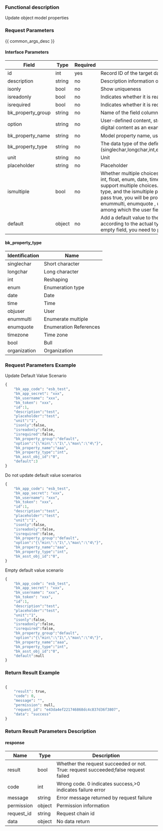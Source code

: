 ### Functional description

Update object model properties

### Request Parameters

{{ common_args_desc }}

#### Interface Parameters

| Field                | Type   | Required   | Description                                   |
|---------------------|---------|--------|-----------------------------------------|
| id                  |  int     | yes  | Record ID of the target data                        |
| description         |  string  |no     | Description information of data                          |
| isonly              |  bool    | no     | Show uniqueness                              |
| isreadonly          |  bool    | no     | Indicates whether it is read-only                            |
| isrequired          |  bool    | no     | Indicates whether it is required                            |
| bk_property_group   |  string  |no     | Name of the field column                          |
| option              |  string  |no     | User-defined content, stored content and format determined by the caller, take digital content as an example ({"min":"1","max":"2"}）|
| bk_property_name    |  string  |no     | Model property name, used to show                    |
| bk_property_type    |  string  |no     | The data type of the defined attribute field used to store the data (singlechar,longchar,int,enum,date,time,objUser,singleasst,multiasst,timezone,bool)|
| unit                |  string  |no     | Unit                                    |
| placeholder         |  string  |no     | Placeholder                                  |
| ismultiple |  bool  |no     | Whether multiple choices are allowed, where the field type is singlechar, longchar, int, float, enum, date, time, timezone, bool, and the list, temporarily does not support multiple choices. When creating an attribute, the field type is the above type, and the ismultiple parameter can not be passed. The default is false. If you pass true, you will be prompted that the type does not support multiple choices. enummulti, enumquote , user and organization fields support multiple choices, among which the user field and organization field are true by default |
| default | object |no | Add a default value to the attribute. When updating, the default value is passed according to the actual type of the field. If you want to set the default value of the empty field, you need to pass default: null |

#### bk_property_type

| Identification       | Name     |
|------------|----------|
| singlechar |Short character   |
| longchar   | Long character   |
| int        | Reshaping     |
| enum       | Enumeration type|
| date       | Date     |
| time       | Time     |
| objuser    | User     |
| enummulti |Enumerate multiple   |
| enumquote |Enumeration References   |
| timezone   | Time zone     |
| bool       | Bull     |
| organization | Organization |

### Request Parameters Example

Update Default Value Scenario

```python
{
    "bk_app_code": "esb_test",
    "bk_app_secret": "xxx",
    "bk_username": "xxx",
    "bk_token": "xxx",
    "id":1,
    "description":"test",
    "placeholder":"test",
    "unit":"1",
    "isonly":false,
    "isreadonly":false,
    "isrequired":false,
    "bk_property_group":"default",
    "option":"{\"min\":\"1\",\"max\":\"4\"}",
    "bk_property_name":"aaa",
    "bk_property_type":"int",
    "bk_asst_obj_id":"0",
    "default":3
}
```

Do not update default value scenarios

```python
{
    "bk_app_code": "esb_test",
    "bk_app_secret": "xxx",
    "bk_username": "xxx",
    "bk_token": "xxx",
    "id":1,
    "description":"test",
    "placeholder":"test",
    "unit":"1",
    "isonly":false,
    "isreadonly":false,
    "isrequired":false,
    "bk_property_group":"default",
    "option":"{\"min\":\"1\",\"max\":\"4\"}",
    "bk_property_name":"aaa",
    "bk_property_type":"int",
    "bk_asst_obj_id":"0",
}
```

Empty default value scenario

```python
{
    "bk_app_code": "esb_test",
    "bk_app_secret": "xxx",
    "bk_username": "xxx",
    "bk_token": "xxx",
    "id":1,
    "description":"test",
    "placeholder":"test",
    "unit":"1",
    "isonly":false,
    "isreadonly":false,
    "isrequired":false,
    "bk_property_group":"default",
    "option":"{\"min\":\"1\",\"max\":\"4\"}",
    "bk_property_name":"aaa",
    "bk_property_type":"int",
    "bk_asst_obj_id":"0",
    "default":null
}
```



### Return Result Example

```python

{
    "result": true,
    "code": 0,
    "message": "",
    "permission": null,
    "request_id": "e43da4ef221746868dc4c837d36f3807",
    "data": "success"
}
```
### Return Result Parameters Description

#### response

| Name| Type| Description|
|---|---|---|
| result | bool |Whether the request succeeded or not. True: request succeeded;false request failed|
| code | int |Wrong code. 0 indicates success,>0 indicates failure error|
| message | string |Error message returned by request failure|
| permission    |  object |Permission information    |
| request_id    |  string |Request chain id    |
| data | object |No data return|
